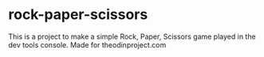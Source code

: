 # rock-paper-scissors

This is a project to make a simple Rock, Paper, Scissors game played in the dev tools console. Made for theodinproject.com
